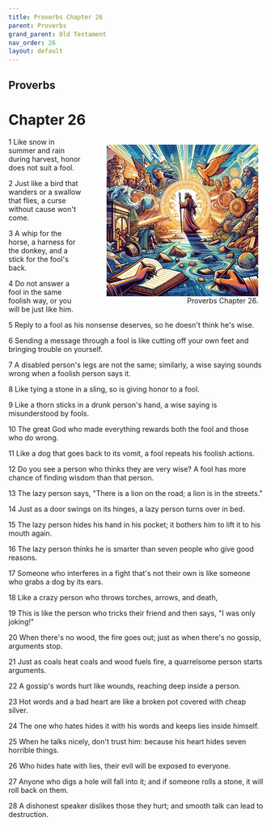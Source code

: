 ```yaml
---
title: Proverbs Chapter 26
parent: Proverbs
grand_parent: Old Testament
nav_order: 26
layout: default
---
```


## Proverbs

# Chapter 26

<figure style="float: right; margin-right: 10px;">
    <img src="/assets/Image/Proverbs/500/26.jpg" alt="Proverbs Chapter 26" style="width: 300px; height: 300px; float: right;padding-left: 10px;"/>
    <figcaption style="clear: both;text-align: right;">Proverbs Chapter 26.</figcaption>
</figure>
1 Like snow in summer and rain during harvest, honor does not suit a fool.

2 Just like a bird that wanders or a swallow that flies, a curse without cause won't come.

3 A whip for the horse, a harness for the donkey, and a stick for the fool's back.

4 Do not answer a fool in the same foolish way, or you will be just like him.

5 Reply to a fool as his nonsense deserves, so he doesn't think he's wise.

6 Sending a message through a fool is like cutting off your own feet and bringing trouble on yourself.

7 A disabled person's legs are not the same; similarly, a wise saying sounds wrong when a foolish person says it.

8 Like tying a stone in a sling, so is giving honor to a fool.

9 Like a thorn sticks in a drunk person's hand, a wise saying is misunderstood by fools.

10 The great God who made everything rewards both the fool and those who do wrong.

11 Like a dog that goes back to its vomit, a fool repeats his foolish actions.

12 Do you see a person who thinks they are very wise? A fool has more chance of finding wisdom than that person.

13 The lazy person says, "There is a lion on the road; a lion is in the streets."

14 Just as a door swings on its hinges, a lazy person turns over in bed.

15 The lazy person hides his hand in his pocket; it bothers him to lift it to his mouth again.

16 The lazy person thinks he is smarter than seven people who give good reasons.

17 Someone who interferes in a fight that's not their own is like someone who grabs a dog by its ears.

18 Like a crazy person who throws torches, arrows, and death,

19 This is like the person who tricks their friend and then says, "I was only joking!"

20 When there's no wood, the fire goes out; just as when there's no gossip, arguments stop.

21 Just as coals heat coals and wood fuels fire, a quarrelsome person starts arguments.

22 A gossip's words hurt like wounds, reaching deep inside a person.

23 Hot words and a bad heart are like a broken pot covered with cheap silver.

24 The one who hates hides it with his words and keeps lies inside himself.

25 When he talks nicely, don't trust him: because his heart hides seven horrible things.

26 Who hides hate with lies, their evil will be exposed to everyone.

27 Anyone who digs a hole will fall into it; and if someone rolls a stone, it will roll back on them.

28 A dishonest speaker dislikes those they hurt; and smooth talk can lead to destruction.


